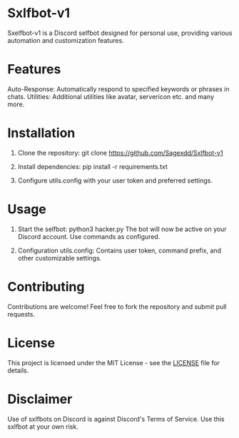 # Sxlfbot-v1
Sxelfbot-v1 is a Discord selfbot designed for personal use, providing various automation and customization features.

# Features
Auto-Response: Automatically respond to specified keywords or phrases in chats.
Utilities: Additional utilities like avatar, servericon etc.
and many more.

# Installation
1. Clone the repository:
git clone https://github.com/Sagexdd/Sxlfbot-v1

2. Install dependencies:
pip install -r requirements.txt

3. Configure utils.config with your user token and preferred settings.

# Usage

1. Start the selfbot:
python3 hacker.py
The bot will now be active on your Discord account. Use commands as configured.

2. Configuration
utils.config: Contains user token, command prefix, and other customizable settings.

# Contributing
Contributions are welcome! Feel free to fork the repository and submit pull requests.

# License
This project is licensed under the MIT License - see the [LICENSE](https://github.com/ItzYourHacker/Sxelfbot-v1/blob/main/LICENSE) file for details.

# Disclaimer
Use of sxlfbots on Discord is against Discord's Terms of Service. Use this sxlfbot at your own risk.
